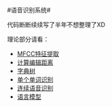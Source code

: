 #语音识别系统#

代码断断续续写了半年不想整理了XD

理论部分请看：

- [MFCC特征提取](http://lufo.me/2015/06/18/ASR1.html)
- [计算编辑距离](http://lufo.me/2015/07/11/ASR2.html)
- [字典树](http://lufo.me/2015/07/21/ASR3.html)
- [单个单词识别](http://lufo.me/2015/07/21/ASR4.html)
- [连续语音识别](http://lufo.me/2015/07/21/ASR5.html)
- [语言模型](http://lufo.me/2015/07/22/ASR6.html)
